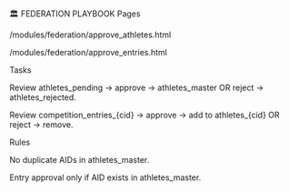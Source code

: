 🏛️ FEDERATION PLAYBOOK
Pages

/modules/federation/approve_athletes.html

/modules/federation/approve_entries.html

Tasks

Review athletes_pending → approve → athletes_master OR reject → athletes_rejected.

Review competition_entries_{cid} → approve → add to athletes_{cid} OR reject → remove.

Rules

No duplicate AIDs in athletes_master.

Entry approval only if AID exists in athletes_master.